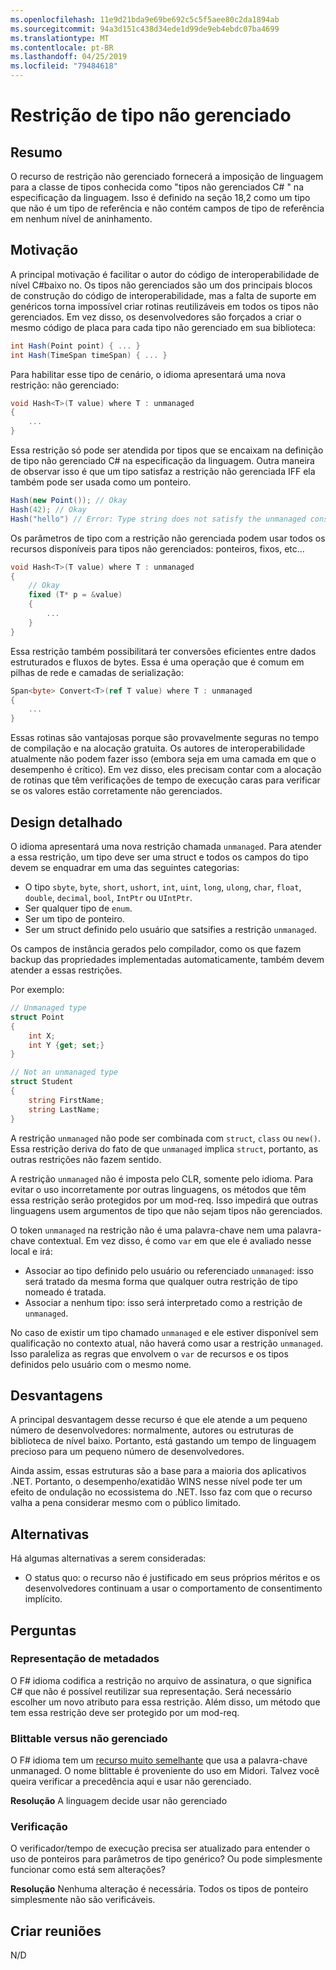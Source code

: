 ```yaml
---
ms.openlocfilehash: 11e9d21bda9e69be692c5c5f5aee80c2da1894ab
ms.sourcegitcommit: 94a3d151c438d34ede1d99de9eb4ebdc07ba4699
ms.translationtype: MT
ms.contentlocale: pt-BR
ms.lasthandoff: 04/25/2019
ms.locfileid: "79484618"
---
```

# <a name="unmanaged-type-constraint"></a>Restrição de tipo não gerenciado

## <a name="summary"></a>Resumo
[summary]: #summary

O recurso de restrição não gerenciado fornecerá a imposição de linguagem para a classe de tipos conhecida como "tipos não gerenciados C# " na especificação da linguagem.  Isso é definido na seção 18,2 como um tipo que não é um tipo de referência e não contém campos de tipo de referência em nenhum nível de aninhamento.  

## <a name="motivation"></a>Motivação
[motivation]: #motivation

A principal motivação é facilitar o autor do código de interoperabilidade de nível C#baixo no. Os tipos não gerenciados são um dos principais blocos de construção do código de interoperabilidade, mas a falta de suporte em genéricos torna impossível criar rotinas reutilizáveis em todos os tipos não gerenciados. Em vez disso, os desenvolvedores são forçados a criar o mesmo código de placa para cada tipo não gerenciado em sua biblioteca:

```csharp
int Hash(Point point) { ... } 
int Hash(TimeSpan timeSpan) { ... } 
```

Para habilitar esse tipo de cenário, o idioma apresentará uma nova restrição: não gerenciado:

```csharp
void Hash<T>(T value) where T : unmanaged
{
    ...
}
```

Essa restrição só pode ser atendida por tipos que se encaixam na definição de tipo não gerenciado C# na especificação da linguagem. Outra maneira de observar isso é que um tipo satisfaz a restrição não gerenciada IFF ela também pode ser usada como um ponteiro. 

```csharp
Hash(new Point()); // Okay 
Hash(42); // Okay
Hash("hello") // Error: Type string does not satisfy the unmanaged constraint
```

Os parâmetros de tipo com a restrição não gerenciada podem usar todos os recursos disponíveis para tipos não gerenciados: ponteiros, fixos, etc... 

```csharp
void Hash<T>(T value) where T : unmanaged
{
    // Okay
    fixed (T* p = &value) 
    { 
        ...
    }
}
```

Essa restrição também possibilitará ter conversões eficientes entre dados estruturados e fluxos de bytes. Essa é uma operação que é comum em pilhas de rede e camadas de serialização:

```csharp
Span<byte> Convert<T>(ref T value) where T : unmanaged 
{
    ...
}
```

Essas rotinas são vantajosas porque são provavelmente seguras no tempo de compilação e na alocação gratuita.  Os autores de interoperabilidade atualmente não podem fazer isso (embora seja em uma camada em que o desempenho é crítico).  Em vez disso, eles precisam contar com a alocação de rotinas que têm verificações de tempo de execução caras para verificar se os valores estão corretamente não gerenciados.

## <a name="detailed-design"></a>Design detalhado
[design]: #detailed-design

O idioma apresentará uma nova restrição chamada `unmanaged`. Para atender a essa restrição, um tipo deve ser uma struct e todos os campos do tipo devem se enquadrar em uma das seguintes categorias:

- O tipo `sbyte`, `byte`, `short`, `ushort`, `int`, `uint`, `long`, `ulong`, `char`, `float`, `double`, `decimal`, `bool`, `IntPtr` ou `UIntPtr`.
- Ser qualquer tipo de `enum`.
- Ser um tipo de ponteiro.
- Ser um struct definido pelo usuário que satsifies a restrição `unmanaged`.

Os campos de instância gerados pelo compilador, como os que fazem backup das propriedades implementadas automaticamente, também devem atender a essas restrições. 

Por exemplo:

```csharp
// Unmanaged type
struct Point 
{ 
    int X;
    int Y {get; set;}
}

// Not an unmanaged type
struct Student 
{ 
    string FirstName;
    string LastName;
}
``` 

A restrição `unmanaged` não pode ser combinada com `struct`, `class` ou `new()`. Essa restrição deriva do fato de que `unmanaged` implica `struct`, portanto, as outras restrições não fazem sentido.

A restrição `unmanaged` não é imposta pelo CLR, somente pelo idioma. Para evitar o uso incorretamente por outras linguagens, os métodos que têm essa restrição serão protegidos por um mod-req. Isso impedirá que outras linguagens usem argumentos de tipo que não sejam tipos não gerenciados.

O token `unmanaged` na restrição não é uma palavra-chave nem uma palavra-chave contextual. Em vez disso, é como `var` em que ele é avaliado nesse local e irá:

- Associar ao tipo definido pelo usuário ou referenciado `unmanaged`: isso será tratado da mesma forma que qualquer outra restrição de tipo nomeado é tratada. 
- Associar a nenhum tipo: isso será interpretado como a restrição de `unmanaged`.

No caso de existir um tipo chamado `unmanaged` e ele estiver disponível sem qualificação no contexto atual, não haverá como usar a restrição `unmanaged`. Isso paraleliza as regras que envolvem o `var` de recursos e os tipos definidos pelo usuário com o mesmo nome. 

## <a name="drawbacks"></a>Desvantagens
[drawbacks]: #drawbacks

A principal desvantagem desse recurso é que ele atende a um pequeno número de desenvolvedores: normalmente, autores ou estruturas de biblioteca de nível baixo.  Portanto, está gastando um tempo de linguagem precioso para um pequeno número de desenvolvedores. 

Ainda assim, essas estruturas são a base para a maioria dos aplicativos .NET.  Portanto, o desempenho/exatidão WINS nesse nível pode ter um efeito de ondulação no ecossistema do .NET.  Isso faz com que o recurso valha a pena considerar mesmo com o público limitado.

## <a name="alternatives"></a>Alternativas
[alternatives]: #alternatives

Há algumas alternativas a serem consideradas:

- O status quo: o recurso não é justificado em seus próprios méritos e os desenvolvedores continuam a usar o comportamento de consentimento implícito.

## <a name="questions"></a>Perguntas
[quesions]: #questions

### <a name="metadata-representation"></a>Representação de metadados

O F# idioma codifica a restrição no arquivo de assinatura, o que significa C# que não é possível reutilizar sua representação. Será necessário escolher um novo atributo para essa restrição. Além disso, um método que tem essa restrição deve ser protegido por um mod-req.

### <a name="blittable-vs-unmanaged"></a>Blittable versus não gerenciado
O F# idioma tem um [recurso muito semelhante](https://docs.microsoft.com/dotnet/articles/fsharp/language-reference/generics/constraints) que usa a palavra-chave unmanaged. O nome blittable é proveniente do uso em Midori.  Talvez você queira verificar a precedência aqui e usar não gerenciado. 

**Resolução** A linguagem decide usar não gerenciado 

### <a name="verifier"></a>Verificação

O verificador/tempo de execução precisa ser atualizado para entender o uso de ponteiros para parâmetros de tipo genérico?  Ou pode simplesmente funcionar como está sem alterações?

**Resolução** Nenhuma alteração é necessária. Todos os tipos de ponteiro simplesmente não são verificáveis. 

## <a name="design-meetings"></a>Criar reuniões

N/D
